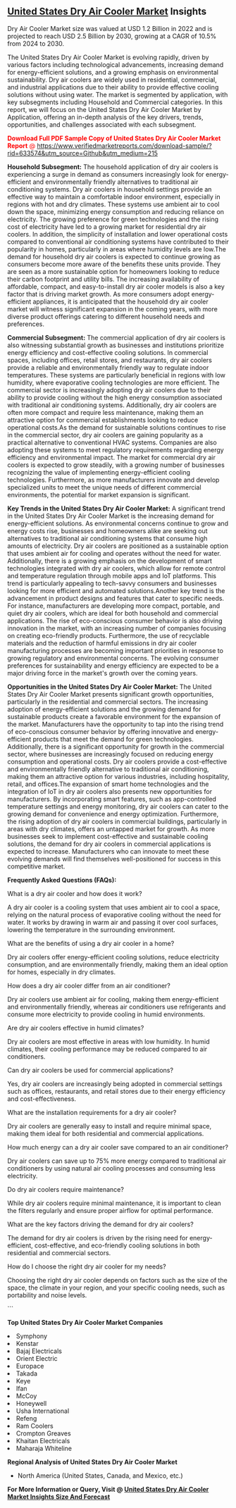 <h2><a href="https://www.verifiedmarketreports.com/download-sample/?rid=633574&amp;utm_source=Github&amp;utm_medium=215" target="_blank">United States Dry Air Cooler Market</a> Insights</h2><p>Dry Air Cooler Market size was valued at USD 1.2 Billion in 2022 and is projected to reach USD 2.5 Billion by 2030, growing at a CAGR of 10.5% from 2024 to 2030.</p><p><p>The United States Dry Air Cooler Market is evolving rapidly, driven by various factors including technological advancements, increasing demand for energy-efficient solutions, and a growing emphasis on environmental sustainability. Dry air coolers are widely used in residential, commercial, and industrial applications due to their ability to provide effective cooling solutions without using water. The market is segmented by application, with key subsegments including Household and Commercial categories. In this report, we will focus on the United States Dry Air Cooler Market by Application, offering an in-depth analysis of the key drivers, trends, opportunities, and challenges associated with each subsegment. <p><span class=""><span style="color: #ff0000;"><strong>Download Full PDF Sample Copy of United States Dry Air Cooler Market Report</strong> @ </span><a href="https://www.verifiedmarketreports.com/download-sample/?rid=633574&amp;utm_source=Github&amp;utm_medium=215" target="_blank">https://www.verifiedmarketreports.com/download-sample/?rid=633574&amp;utm_source=Github&amp;utm_medium=215</a></span></p></p><p><b>Household Subsegment:</b> The household application of dry air coolers is experiencing a surge in demand as consumers increasingly look for energy-efficient and environmentally friendly alternatives to traditional air conditioning systems. Dry air coolers in household settings provide an effective way to maintain a comfortable indoor environment, especially in regions with hot and dry climates. These systems use ambient air to cool down the space, minimizing energy consumption and reducing reliance on electricity. The growing preference for green technologies and the rising cost of electricity have led to a growing market for residential dry air coolers. In addition, the simplicity of installation and lower operational costs compared to conventional air conditioning systems have contributed to their popularity in homes, particularly in areas where humidity levels are low.The demand for household dry air coolers is expected to continue growing as consumers become more aware of the benefits these units provide. They are seen as a more sustainable option for homeowners looking to reduce their carbon footprint and utility bills. The increasing availability of affordable, compact, and easy-to-install dry air cooler models is also a key factor that is driving market growth. As more consumers adopt energy-efficient appliances, it is anticipated that the household dry air cooler market will witness significant expansion in the coming years, with more diverse product offerings catering to different household needs and preferences.</p><p><b>Commercial Subsegment:</b> The commercial application of dry air coolers is also witnessing substantial growth as businesses and institutions prioritize energy efficiency and cost-effective cooling solutions. In commercial spaces, including offices, retail stores, and restaurants, dry air coolers provide a reliable and environmentally friendly way to regulate indoor temperatures. These systems are particularly beneficial in regions with low humidity, where evaporative cooling technologies are more efficient. The commercial sector is increasingly adopting dry air coolers due to their ability to provide cooling without the high energy consumption associated with traditional air conditioning systems. Additionally, dry air coolers are often more compact and require less maintenance, making them an attractive option for commercial establishments looking to reduce operational costs.As the demand for sustainable solutions continues to rise in the commercial sector, dry air coolers are gaining popularity as a practical alternative to conventional HVAC systems. Companies are also adopting these systems to meet regulatory requirements regarding energy efficiency and environmental impact. The market for commercial dry air coolers is expected to grow steadily, with a growing number of businesses recognizing the value of implementing energy-efficient cooling technologies. Furthermore, as more manufacturers innovate and develop specialized units to meet the unique needs of different commercial environments, the potential for market expansion is significant.</p><p><b>Key Trends in the United States Dry Air Cooler Market:</b> A significant trend in the United States Dry Air Cooler Market is the increasing demand for energy-efficient solutions. As environmental concerns continue to grow and energy costs rise, businesses and homeowners alike are seeking out alternatives to traditional air conditioning systems that consume high amounts of electricity. Dry air coolers are positioned as a sustainable option that uses ambient air for cooling and operates without the need for water. Additionally, there is a growing emphasis on the development of smart technologies integrated with dry air coolers, which allow for remote control and temperature regulation through mobile apps and IoT platforms. This trend is particularly appealing to tech-savvy consumers and businesses looking for more efficient and automated solutions.Another key trend is the advancement in product designs and features that cater to specific needs. For instance, manufacturers are developing more compact, portable, and quiet dry air coolers, which are ideal for both household and commercial applications. The rise of eco-conscious consumer behavior is also driving innovation in the market, with an increasing number of companies focusing on creating eco-friendly products. Furthermore, the use of recyclable materials and the reduction of harmful emissions in dry air cooler manufacturing processes are becoming important priorities in response to growing regulatory and environmental concerns. The evolving consumer preferences for sustainability and energy efficiency are expected to be a major driving force in the market's growth over the coming years.</p><p><b>Opportunities in the United States Dry Air Cooler Market:</b> The United States Dry Air Cooler Market presents significant growth opportunities, particularly in the residential and commercial sectors. The increasing adoption of energy-efficient solutions and the growing demand for sustainable products create a favorable environment for the expansion of the market. Manufacturers have the opportunity to tap into the rising trend of eco-conscious consumer behavior by offering innovative and energy-efficient products that meet the demand for green technologies. Additionally, there is a significant opportunity for growth in the commercial sector, where businesses are increasingly focused on reducing energy consumption and operational costs. Dry air coolers provide a cost-effective and environmentally friendly alternative to traditional air conditioning, making them an attractive option for various industries, including hospitality, retail, and offices.The expansion of smart home technologies and the integration of IoT in dry air coolers also presents new opportunities for manufacturers. By incorporating smart features, such as app-controlled temperature settings and energy monitoring, dry air coolers can cater to the growing demand for convenience and energy optimization. Furthermore, the rising adoption of dry air coolers in commercial buildings, particularly in areas with dry climates, offers an untapped market for growth. As more businesses seek to implement cost-effective and sustainable cooling solutions, the demand for dry air coolers in commercial applications is expected to increase. Manufacturers who can innovate to meet these evolving demands will find themselves well-positioned for success in this competitive market.</p><p><b>Frequently Asked Questions (FAQs):</b></p><p>What is a dry air cooler and how does it work?</p><p>A dry air cooler is a cooling system that uses ambient air to cool a space, relying on the natural process of evaporative cooling without the need for water. It works by drawing in warm air and passing it over cool surfaces, lowering the temperature in the surrounding environment.</p><p>What are the benefits of using a dry air cooler in a home?</p><p>Dry air coolers offer energy-efficient cooling solutions, reduce electricity consumption, and are environmentally friendly, making them an ideal option for homes, especially in dry climates.</p><p>How does a dry air cooler differ from an air conditioner?</p><p>Dry air coolers use ambient air for cooling, making them energy-efficient and environmentally friendly, whereas air conditioners use refrigerants and consume more electricity to provide cooling in humid environments.</p><p>Are dry air coolers effective in humid climates?</p><p>Dry air coolers are most effective in areas with low humidity. In humid climates, their cooling performance may be reduced compared to air conditioners.</p><p>Can dry air coolers be used for commercial applications?</p><p>Yes, dry air coolers are increasingly being adopted in commercial settings such as offices, restaurants, and retail stores due to their energy efficiency and cost-effectiveness.</p><p>What are the installation requirements for a dry air cooler?</p><p>Dry air coolers are generally easy to install and require minimal space, making them ideal for both residential and commercial applications.</p><p>How much energy can a dry air cooler save compared to an air conditioner?</p><p>Dry air coolers can save up to 75% more energy compared to traditional air conditioners by using natural air cooling processes and consuming less electricity.</p><p>Do dry air coolers require maintenance?</p><p>While dry air coolers require minimal maintenance, it is important to clean the filters regularly and ensure proper airflow for optimal performance.</p><p>What are the key factors driving the demand for dry air coolers?</p><p>The demand for dry air coolers is driven by the rising need for energy-efficient, cost-effective, and eco-friendly cooling solutions in both residential and commercial sectors.</p><p>How do I choose the right dry air cooler for my needs?</p><p>Choosing the right dry air cooler depends on factors such as the size of the space, the climate in your region, and your specific cooling needs, such as portability and noise levels.</p>```</p><p><strong>Top United States Dry Air Cooler Market Companies</strong></p><div data-test-id=""><p><li>Symphony</li><li> Kenstar</li><li> Bajaj Electricals</li><li> Orient Electric</li><li> Europace</li><li> Takada</li><li> Keye</li><li> Ifan</li><li> McCoy</li><li> Honeywell</li><li> Usha International</li><li> Refeng</li><li> Ram Coolers</li><li> Crompton Greaves</li><li> Khaitan Electricals</li><li> Maharaja Whiteline</li></p><div><strong>Regional Analysis of&nbsp;United States Dry Air Cooler Market</strong></div><ul><li dir="ltr"><p dir="ltr">North America&nbsp;(United States, Canada, and Mexico, etc.)</p></li></ul><p><strong>For More Information or Query, Visit @&nbsp;</strong><strong><a href="https://www.verifiedmarketreports.com/product/dry-air-cooler-market/?utm_source=Github&amp;utm_medium=215" target="_blank">United States Dry Air Cooler Market Insights Size And Forecast</a></strong></p></div>
